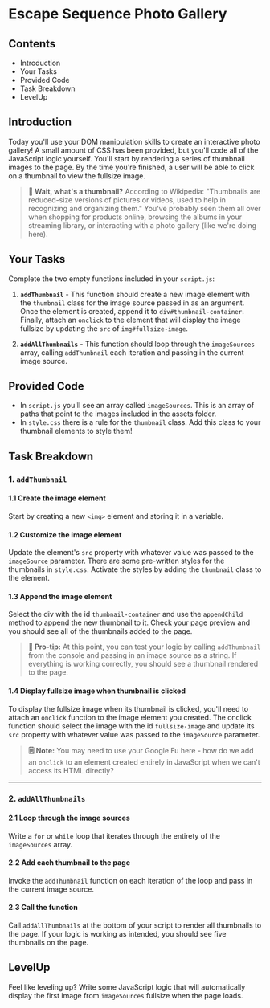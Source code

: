 # Escape Sequence Photo Gallery

## Contents
- Introduction
- Your Tasks
- Provided Code
- Task Breakdown
- LevelUp

## Introduction
Today you'll use your DOM manipulation skills to create an interactive photo gallery! A small amount of CSS has been provided, but you'll code all of the JavaScript logic yourself. You'll start by rendering a series of thumbnail images to the page. By the time you're finished, a user will be able to click on a thumbnail to view the fullsize image. 

> **🤨 Wait, what's a thumbnail?** According to Wikipedia: "Thumbnails are reduced-size versions of pictures or videos, used to help in recognizing and organizing them." You've probably seen them all over when shopping for products online, browsing the albums in your streaming library, or interacting with a photo gallery (like we're doing here).

## Your Tasks
Complete the two empty functions included in your `script.js`:

1. **`addThumbnail`** - This function should create a new image element with the `thumbnail` class for the image source passed in as an argument. Once the element is created, append it to `div#thumbnail-container`. Finally, attach an `onclick` to the element that will display the image fullsize by updating the  `src` of `img#fullsize-image`.

2. **`addAllThumbnails`** - This function should loop through the `imageSources` array, calling `addThumbnail` each iteration and passing in the current image source. 

## Provided Code
- In `script.js` you'll see an array called `imageSources`. This is an array of paths that point to the images included in the assets folder.
- In `style.css` there is a rule for the `thumbnail` class. Add this class to your thumbnail elements to style them!

## Task Breakdown

### 1. `addThumbnail`
#### 1.1 Create the image element
Start by creating a new `<img>` element and storing it in a variable.

#### 1.2 Customize the image element
Update the element's `src` property with whatever value was passed to the `imageSource` parameter. There are some pre-written styles for the thumbnails in `style.css`. Activate the styles by adding the `thumbnail` class to the element.

#### 1.3 Append the image element 
Select the div with the id `thumbnail-container` and use the `appendChild` method to append the new thumbnail to it. Check your page preview and you should see all of the thumbnails added to the page. 

> **🧠 Pro-tip:** At this point, you can test your logic by calling `addThumbnail` from the console and passing in an image source as a string. If everything is working correctly, you should see a thumbnail rendered to the page.

#### 1.4 Display fullsize image when thumbnail is clicked
To display the fullsize image when its thumbnail is clicked, you'll need to attach an `onclick` function to the image element you created. The onclick function should select the image with the id `fullsize-image` and update its `src` property with whatever value was passed to the `imageSource` parameter. 

> **🗒️ Note:** You may need to use your Google Fu here - how do we add an `onclick` to an element created entirely in JavaScript when we can't access its HTML directly? 

<hr>

### 2. `addAllThumbnails`
#### 2.1 Loop through the image sources
Write a `for` or `while` loop that iterates through the entirety of the `imageSources` array.

#### 2.2 Add each thumbnail to the page
Invoke the `addThumbnail` function on each iteration of the loop and pass in the current image source.

#### 2.3 Call the function
Call `addAllThumbnails` at the bottom of your script to render all thumbnails to the page. If your logic is working as intended, you should see five thumbnails on the page. 

## LevelUp
Feel like leveling up? Write some JavaScript logic that will automatically display the first image from `imageSources` fullsize when the page loads.